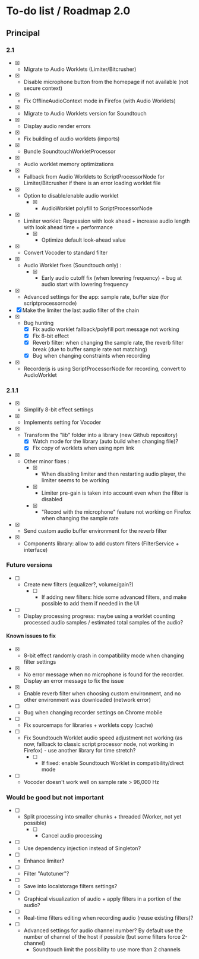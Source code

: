 # To-do list / Roadmap 2.0


## Principal

### 2.1

* [x] - Migrate to Audio Worklets (Limiter/Bitcrusher)
* [x] - Disable microphone button from the homepage if not available (not secure context)
* [x] - Fix OfflineAudioContext mode in Firefox (with Audio Worklets)
* [x] - Migrate to Audio Worklets version for Soundtouch
* [x] - Display audio render errors
* [x] - Fix building of audio worklets (imports)
* [x] - Bundle SoundtouchWorkletProcessor
* [x] - Audio worklet memory optimizations
* [x] - Fallback from Audio Worklets to ScriptProcessorNode for Limiter/Bitcrusher if there is an error loading worklet file
* [x] - Option to disable/enable audio worklet
    * [x] - AudioWorklet polyfill to ScriptProcessorNode
* [x] - Limiter worklet: Regression with look ahead + increase audio length with look ahead time + performance
    * [x] - Optimize default look-ahead value
* [x] - Convert Vocoder to standard filter
* [x] - Audio Worklet fixes (Soundtouch only) :
    * [x] - Early audio cutoff fix (when lowering frequency) + bug at audio start with lowering frequency
* [x] - Advanced settings for the app: sample rate, buffer size (for scriptprocessornode)
* [x] Make the limiter the last audio filter of the chain
* [x] - Bug hunting
    * [x] Fix audio worklet fallback/polyfill port message not working
    * [x] Fix 8-bit effect
    * [x] Reverb filter: when changing the sample rate, the reverb filter break (due to buffer sample rate not matching)
    * [x] Bug when changing constraints when recording
* [x] - Recorderjs is using ScriptProcessorNode for recording, convert to AudioWorklet

### 2.1.1

* [x] - Simplify 8-bit effect settings
* [x] - Implements setting for Vocoder
* [x] - Transform the "lib" folder into a library (new Github repository)
    * [x] Watch mode for the library (auto build when changing file)?
    * [x] Fix copy of worklets when using npm link
* [x] - Other minor fixes :
    * [x] - When disabling limiter and then restarting audio player, the limiter seems to be working
    * [x] - Limiter pre-gain is taken into account even when the filter is disabled
    * [x] - "Record with the microphone" feature not working on Firefox when changing the sample rate
* [x] - Send custom audio buffer environment for the reverb filter
* [x] - Components library: allow to add custom filters (FilterService + interface)

### Future versions

* [ ] - Create new filters (equalizer?, volume/gain?)
    * [ ] - If adding new filters: hide some advanced filters, and make possible to add them if needed in the UI
* [ ] - Display processing progress: maybe using a worklet counting processed audio samples / estimated total samples of the audio?

#### Known issues to fix

* [x] - 8-bit effect randomly crash in compatibility mode when changing filter settings
* [x] - No error message when no microphone is found for the recorder. Display an error message to fix the issue
* [x] - Enable reverb filter when choosing custom environment, and no other environment was downloaded (network error)
* [ ] - Bug when changing recorder settings on Chrome mobile
* [ ] - Fix sourcemaps for libraries + worklets copy (cache)
* [ ] - Fix Soundtouch Worklet audio speed adjustment not working (as now, fallback to classic script processor node, not working in Firefox) - use another library for time stretch?
    * [ ] - If fixed: enable Soundtouch Worklet in compatibility/direct mode
* [ ] - Vocoder doesn't work well on sample rate > 96,000 Hz

### Would be good but not important

* [ ] - Split processing into smaller chunks + threaded (Worker, not yet possible)
    * [ ] - Cancel audio processing
* [ ] - Use dependency injection instead of Singleton?
* [ ] - Enhance limiter?
* [ ] - Filter "Autotuner"?
* [ ] - Save into localstorage filters settings?
* [ ] - Graphical visualization of audio + apply filters in a portion of the audio?
* [ ] - Real-time filters editing when recording audio (reuse existing filters)?
* [ ] - Advanced settings for audio channel number? By default use the number of channel of the host if possible (but some filters force 2-channel)
    * Soundtouch limit the possibility to use more than 2 channels
